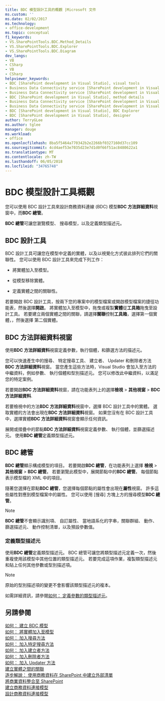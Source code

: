```yaml
---
title: BDC 模型設計工具的概觀 |Microsoft 文件
ms.custom: ''
ms.date: 02/02/2017
ms.technology:
- office-development
ms.topic: conceptual
f1_keywords:
- VS.SharePointTools.BDC.Method_Details
- VS.SharePointTools.BDC.Explorer
- VS.SharePointTools.BDC.Diagram
dev_langs:
- VB
- CSharp
- VB
- CSharp
helpviewer_keywords:
- BDC [SharePoint development in Visual Studio], visual tools
- Business Data Connectivity service [SharePoint development in Visual Studio], visual tools
- Business Data Connectivity service [SharePoint development in Visual Studio], BDC Explorer
- BDC [SharePoint development in Visual Studio], method details
- Business Data Connectivity service [SharePoint development in Visual Studio], designer
- Business Data Connectivity service [SharePoint development in Visual Studio], method details
- BDC [SharePoint development in Visual Studio], BDC Explorer
- BDC [SharePoint development in Visual Studio], designer
author: TerryGLee
ms.author: tglee
manager: douge
ms.workload:
- office
ms.openlocfilehash: 8ba5f5464a770342b2e2266bf0327160d37cc109
ms.sourcegitcommit: 4cd4aef53e7035d23e7d1d0f66f51ac8480622a1
ms.translationtype: MT
ms.contentlocale: zh-TW
ms.lasthandoff: 06/05/2018
ms.locfileid: "34765748"
---
```

# <a name="bdc-model-design-tools-overview"></a>BDC 模型設計工具概觀
  您可以使用 BDC 設計工具來設計商務資料連線 (BDC) 模型**BDC 方法詳細資料**視窗中，而**BDC 總管**。  
  
 **BDC 總管**可讓您瀏覽模型、 搜尋模型，以及定義類型描述元。  
  
## <a name="bdc-designer"></a>BDC 設計工具
 BDC 設計工具可讓您在模型中定義的實體，以及以視覺化方式彼此排列它們的關聯性。 您可以使用 BDC 設計工具來完成下列工作：  
  
-   將實體加入至模型。  
  
-   從模型移除實體。  
  
-   定義實體之間的關聯性。  
  
 若要開啟 BDC 設計工具，按兩下您的專案中的模型檔案或開啟模型檔案的捷徑功能表，然後選擇**開啟**。 將實體加入至模型中，拖曳或複製**實體**從**工具箱**拖曳至設計工具。 若要建立兩個實體之間的關聯，請選擇**關聯**控制**工具箱**，選擇第一個實體，，然後選擇 第二個實體。  
  
## <a name="bdc-method-details-window"></a>BDC 方法詳細資料視窗
 使用**BDC 方法詳細資料**視窗定義參數，執行個體，和篩選方法的描述元。  
  
 您可以快速產生中的搜尋、 特定搜尋工具、 建立者、 Updater 和刪除者方法**BDC 方法詳細資料**視窗。 當您產生這些方法時，Visual Studio 會加入至方法的中繼資料，例如參數、 執行個體和型別描述元。 您可以修改此中繼資料，以滿足您的特定案例。  
  
 若要開啟**BDC 方法詳細資料**視窗，請在功能表列上的選擇**檢視** > **其他視窗** > **BDC 方法詳細資料**.  
  
 若要檢視中的方法**BDC 方法詳細資料**視窗中，選擇 BDC 設計工具中的實體。 選取實體的方法會出現在**BDC 方法詳細資料**視窗。 如果您沒有在 BDC 設計工具中，選擇實體**BDC 方法詳細資料**視窗會顯示任何資訊。  
  
 展開或摺疊中的節點**BDC 方法詳細資料**視窗定義參數、 執行個體，並篩選描述元。 使用**BDC 總管**定義類型描述元。  
  
## <a name="bdc-explorer"></a>BDC 總管
 **BDC 總管**顯示構成模型的項目。 若要開啟**BDC 總管**，在功能表列上選擇 **檢視** > **其他視窗** > **BDC 總管**。 若要瀏覽此模型中，展開節點中的**BDC 總管**。 每個節點表示模型檔的 XML 中的項目。  
  
 隨著您選擇在節點**BDC 總管**，您選擇每個節點的屬性會出現在**屬性**視窗。 許多這些屬性對應到模型檔案中的屬性。 您可以使用 [搜尋] 方塊上方的搜尋模型**BDC 總管**。  
  
> [!NOTE]  
>  **BDC 總管**不會顯示識別項、 自訂屬性、 當地語系化的字串，關聯群組、 動作、 篩選描述元、 動作控制清單，以及預設參數值。  
  
### <a name="define-type-descriptors"></a>定義類型描述元
 使用**BDC 總管**定義類型描述元。 BDC 總管可讓您將類型描述元定義一次，然後重複使用該模型中其他位置的類型描述元。 若要完成這項作業，複製類型描述元和貼上任何其他參數或型別描述項。  
  
> [!NOTE]  
>  原始的型別描述項的變更不會影響該類型描述元的複本。  
  
 如需詳細資訊，請參閱[如何： 定義參數的類型描述元](../sharepoint/how-to-define-the-type-descriptor-of-a-parameter.md)。  
  
## <a name="see-also"></a>另請參閱
 [如何： 建立 BDC 模型](../sharepoint/how-to-create-a-bdc-model.md)   
 [如何： 將實體加入至模型](../sharepoint/how-to-add-an-entity-to-a-model.md)   
 [如何： 加入搜尋方法](../sharepoint/how-to-add-a-finder-method.md)   
 [如何： 加入特定搜尋方法](../sharepoint/how-to-add-a-specific-finder-method.md)   
 [如何： 加入建立者方法](../sharepoint/how-to-add-a-creator-method.md)   
 [如何： 加入刪除者方法](../sharepoint/how-to-add-a-deleter-method.md)   
 [如何： 加入 Updater 方法](../sharepoint/how-to-add-an-updater-method.md)   
 [建立實體之間的關聯](../sharepoint/creating-an-association-between-entities.md)   
 [逐步解說： 使用商務資料在 SharePoint 中建立外部清單](../sharepoint/walkthrough-creating-an-external-list-in-sharepoint-by-using-business-data.md)   
 [將商業資料整合至 SharePoint](../sharepoint/integrating-business-data-into-sharepoint.md)   
 [建立商務資料連接模型](../sharepoint/creating-a-business-data-connectivity-model.md)   
 [設計商務資料連接模型](../sharepoint/designing-a-business-data-connectivity-model.md)  
  
 